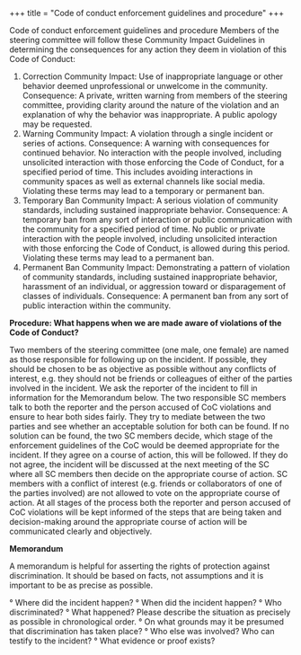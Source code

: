+++
title = "Code of conduct enforcement guidelines and procedure"
+++

Code of conduct enforcement guidelines and procedure
Members of the steering committee will follow these Community Impact Guidelines in determining the consequences for any action they deem in violation of this Code of Conduct:
1. Correction
Community Impact: Use of inappropriate language or other behavior deemed unprofessional or unwelcome in the community.
Consequence: A private, written warning from members of the steering committee, providing clarity around the nature of the violation and an explanation of why the behavior was inappropriate. A public apology may be requested.
2. Warning
Community Impact: A violation through a single incident or series of actions.
Consequence: A warning with consequences for continued behavior. No interaction with the people involved, including unsolicited interaction with those enforcing the Code of Conduct, for a specified period of time. This includes avoiding interactions in community spaces as well as external channels like social media. Violating these terms may lead to a temporary or permanent ban.
3. Temporary Ban
Community Impact: A serious violation of community standards, including sustained inappropriate behavior.
Consequence: A temporary ban from any sort of interaction or public communication with the community for a specified period of time. No public or private interaction with the people involved, including unsolicited interaction with those enforcing the Code of Conduct, is allowed during this period. Violating these terms may lead to a permanent ban.
4. Permanent Ban
Community Impact: Demonstrating a pattern of violation of community standards, including sustained inappropriate behavior, harassment of an individual, or aggression toward or disparagement of classes of individuals.
Consequence: A permanent ban from any sort of public interaction within the community.

**Procedure: What happens when we are made aware of violations of the Code of Conduct?**

Two members of the steering committee (one male, one female) are named as those responsible for following up on the incident. If possible, they should be chosen to be as objective as possible without any conflicts of interest, e.g. they should not be friends or colleagues of either of the parties involved in the incident.
We ask the reporter of the incident to fill in information for the Memorandum below.
The two responsible SC members talk to both the reporter and the person accused of CoC violations and ensure to hear both sides fairly. They try to mediate between the two parties and see whether an acceptable solution for both can be found. 
If no solution can be found, the two SC members decide, which stage of the enforcement guidelines of the CoC would be deemed appropriate for the incident. If they agree on a course of action, this will be followed. If they do not agree, the incident will be discussed at the next meeting of the SC where all SC members then decide on the appropriate course of action. SC members with a conflict of interest (e.g. friends or collaborators of one of the parties involved) are not allowed to vote on the appropriate course of action. 
At all stages of the process both the reporter and person accused of CoC violations will be kept informed of the steps that are being taken and decision-making around the appropriate course of action will be communicated clearly and objectively.

**Memorandum**
 
A memorandum is helpful for asserting the rights of protection against discrimination. It should be based on facts, not assumptions and it is important to be as precise as possible. 
 
° Where did the incident happen?
° When did the incident happen?
° Who discriminated?
° What happened? Please describe the situation as precisely as possible in chronological order. 
° On what grounds may it be presumed that discrimination has taken place?
° Who else was involved? Who can testify to the incident?
° What evidence or proof exists?
